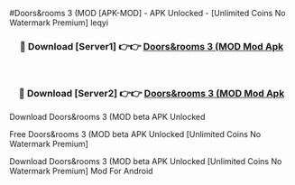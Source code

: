 #Doors&rooms 3 (MOD [APK-MOD] - APK Unlocked - [Unlimited Coins No Watermark Premium] leqyi



<div align="center">

<h3>🔴 Download [Server1] 👉👉 <a href="https://momento.my/?title=Doors&rooms_3_(MOD">Doors&rooms 3 (MOD Mod Apk</a></h3><br>

<h3>🔴 Download [Server2] 👉👉 <a href="https://momento.my/?title=Doors&rooms_3_(MOD">Doors&rooms 3 (MOD Mod Apk</a></h3>
</div>



Download Doors&rooms 3 (MOD beta APK Unlocked

Free Doors&rooms 3 (MOD beta APK Unlocked [Unlimited Coins No Watermark Premium]

Download Doors&rooms 3 (MOD beta APK Unlocked [Unlimited Coins No Watermark Premium] Mod For Android
